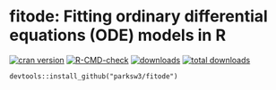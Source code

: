 fitode: Fitting ordinary differential equations (ODE) models in R
====
    
<!-- badges: start -->
[![cran version](http://www.r-pkg.org/badges/version/fitode)](https://cran.r-project.org/package=fitode)
[![R-CMD-check](https://github.com/parksw3/fitode/workflows/R-CMD-check/badge.svg)](https://github.com/parksw3/fitode/actions)
[![downloads](http://cranlogs.r-pkg.org/badges/fitode)](http://cranlogs.r-pkg.org/badges/fitode)
[![total downloads](http://cranlogs.r-pkg.org/badges/grand-total/fitode)](http://cranlogs.r-pkg.org/badges/grand-total/fitode)
<!-- badges: end -->

```
devtools::install_github("parksw3/fitode")
```
